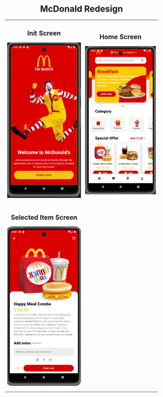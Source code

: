 <h1 align="center">McDonald Redesign</h1> 

<table align= "center">
    <tr>
        <td>
            <h2 align="center">Init Screen</h2> 
            <p>
                <img src="./lib/assets/readme/1.png">
            </p>
        </td>
        <td>
            <h2 align="center">Home Screen</h2> 
            <p>
                <img src="./lib/assets/readme/2.png">
            </p>
        </td>
    </tr>
     <tr>
        <td>
            <h2 align="center">Selected Item Screen</h2> 
            <p>
                <img src="./lib/assets/readme/3.png">
            </p>
        </td>
    </tr>
</table>


